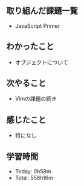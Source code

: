 ## 取り組んだ課題一覧
- JavaScript Primer
## わかったこと
- オブジェクトについて
## 次やること
- Vimの課題の続き
## 感じたこと
- 特になし
## 学習時間
- Today: 0h58m
- Total: 558h16m
